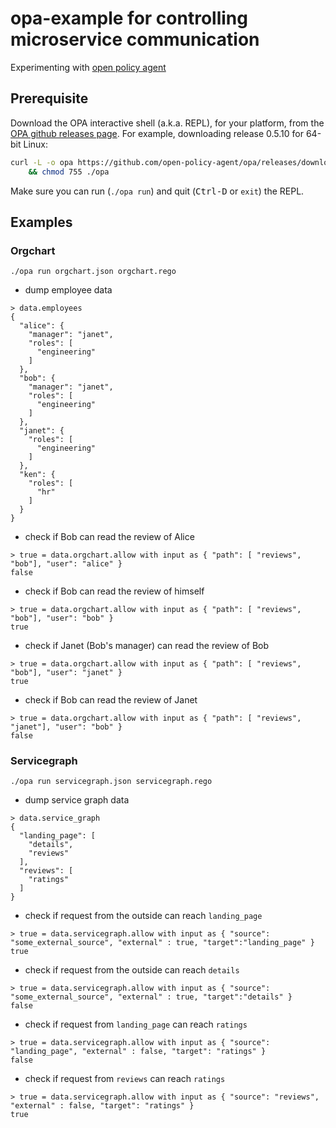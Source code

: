 # opa-example for controlling microservice communication

Experimenting with [open policy agent](https://github.com/open-policy-agent/opa)

## Prerequisite

Download the OPA interactive shell (a.k.a. REPL), for your platform, from the [OPA github releases page](https://github.com/open-policy-agent/opa/releases/).
For example, downloading release 0.5.10 for 64-bit Linux:

``` sh
curl -L -o opa https://github.com/open-policy-agent/opa/releases/download/v0.5.10/opa_linux_amd64 \
    && chmod 755 ./opa
```

Make sure you can run (`./opa run`) and quit (<kbd>Ctrl-D</kbd> or `exit`) the REPL.

## Examples

### Orgchart
`./opa run orgchart.json orgchart.rego`

* dump employee data
```
> data.employees
{
  "alice": {
    "manager": "janet",
    "roles": [
      "engineering"
    ]
  },
  "bob": {
    "manager": "janet",
    "roles": [
      "engineering"
    ]
  },
  "janet": {
    "roles": [
      "engineering"
    ]
  },
  "ken": {
    "roles": [
      "hr"
    ]
  }
}
```
* check if Bob can read the review of Alice
```
> true = data.orgchart.allow with input as { "path": [ "reviews", "bob"], "user": "alice" }
false
```
* check if Bob can read the review of himself
```
> true = data.orgchart.allow with input as { "path": [ "reviews", "bob"], "user": "bob" }
true
```
* check if Janet (Bob's manager) can read the review of Bob
```
> true = data.orgchart.allow with input as { "path": [ "reviews", "bob"], "user": "janet" }
true
```
* check if Bob can read the review of Janet
```
> true = data.orgchart.allow with input as { "path": [ "reviews", "janet"], "user": "bob" }
false
```

### Servicegraph
`./opa run servicegraph.json servicegraph.rego`

* dump service graph data
```
> data.service_graph
{
  "landing_page": [
    "details",
    "reviews"
  ],
  "reviews": [
    "ratings"
  ]
}
```

* check if request from the outside can reach `landing_page`
```
> true = data.servicegraph.allow with input as { "source": "some_external_source", "external" : true, "target":"landing_page" }
true
```
* check if request from the outside can reach `details`
```
> true = data.servicegraph.allow with input as { "source": "some_external_source", "external" : true, "target":"details" }
false
```

* check if request from `landing_page` can reach `ratings`
```
> true = data.servicegraph.allow with input as { "source": "landing_page", "external" : false, "target": "ratings" }
false
```

* check if request from `reviews` can reach `ratings`
```
> true = data.servicegraph.allow with input as { "source": "reviews", "external" : false, "target": "ratings" }
true
```
